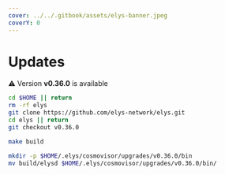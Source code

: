 ```yaml
---
cover: ../../.gitbook/assets/elys-banner.jpeg
coverY: 0
---
```


# Updates

⚠️ Version **v0.36.0** is available

```bash
cd $HOME || return
rm -rf elys
git clone https://github.com/elys-network/elys.git
cd elys || return
git checkout v0.36.0

make build

mkdir -p $HOME/.elys/cosmovisor/upgrades/v0.36.0/bin
mv build/elysd $HOME/.elys/cosmovisor/upgrades/v0.36.0/bin/
```
